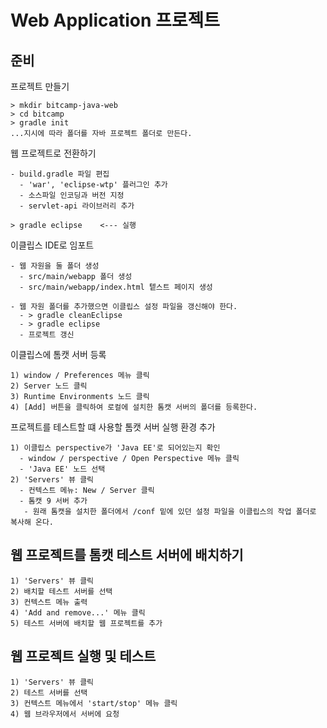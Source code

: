 # Web Application 프로젝트

## 준비

프로젝트 만들기
```
> mkdir bitcamp-java-web
> cd bitcamp
> gradle init
...지시에 따라 폴더를 자바 프로젝트 폴더로 만든다.
```

웹 프로젝트로 전환하기
```
- build.gradle 파일 편집
  - 'war', 'eclipse-wtp' 플러그인 추가
  - 소스파일 인코딩과 버전 지정
  - servlet-api 라이브러리 추가
  
> gradle eclipse    <--- 실행
```

이클립스 IDE로 임포트
```
- 웹 자원을 둘 폴더 생성
  - src/main/webapp 폴더 생성
  - src/main/webapp/index.html 텥스트 페이지 생성
  
- 웹 자원 폴더를 추가했으면 이클립스 설정 파일을 갱신해야 한다.
  - > gradle cleanEclipse
  - > gradle eclipse
  - 프로젝트 갱신
```

이클립스에 톰캣 서버 등록
```
1) window / Preferences 메뉴 클릭
2) Server 노드 클릭
3) Runtime Environments 노드 클릭
4) [Add] 버튼을 클릭하여 로컬에 설치한 톰캣 서버의 폴더를 등록한다.
```

프로젝트를 테스트할 떄 사용할 톰캣 서버 실행 환경 추가
```
1) 이클립스 perspective가 'Java EE'로 되어있는지 확인
  - window / perspective / Open Perspective 메뉴 클릭
  - 'Java EE' 노드 선택
2) 'Servers' 뷰 클릭
  - 컨텍스트 메뉴: New / Server 클릭
  - 톰캣 9 서버 추가
   - 원래 톰캣을 설치한 폴더에서 /conf 밑에 있던 설정 파일을 이클립스의 작업 폴더로 복사해 온다.
```

## 웹 프로젝트를 톰캣 테스트 서버에 배치하기
```
1) 'Servers' 뷰 클릭
2) 배치할 테스트 서버를 선택
3) 컨텍스트 메뉴 출력
4) 'Add and remove...' 메뉴 클릭
5) 테스트 서버에 배치할 웹 프로젝트를 추가
```

## 웹 프로젝트 실행 및 테스트
```
1) 'Servers' 뷰 클릭
2) 테스트 서버를 선택
3) 컨텍스트 메뉴에서 'start/stop' 메뉴 클릭
4) 웹 브라우저에서 서버에 요청
```































